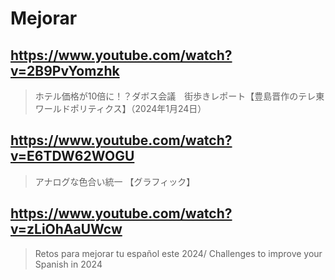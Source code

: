 # Mejorar

## https://www.youtube.com/watch?v=2B9PvYomzhk

> ホテル価格が10倍に！？ダボス会議　街歩きレポート【豊島晋作のテレ東ワールドポリティクス】（2024年1月24日）

## https://www.youtube.com/watch?v=E6TDW62WOGU

> アナログな色合い統一 【グラフィック】

## https://www.youtube.com/watch?v=zLiOhAaUWcw

> Retos para mejorar tu español este 2024/ Challenges to improve your Spanish in 2024
